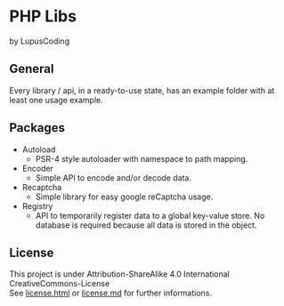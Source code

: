 # PHP Libs
by LupusCoding

## General
Every library / api, in a ready-to-use state, has an example folder with at least one usage example.

## Packages
* Autoload
  * PSR-4 style autoloader with namespace to path mapping.
* Encoder
  * Simple API to encode and/or decode data.
* Recaptcha
  * Simple library for easy google reCaptcha usage.
* Registry
  * API to temporarily register data to a global key-value store. No database is required because all data is stored in the object.

## License
This project is under Attribution-ShareAlike 4.0 International CreativeCommons-License<br/>
See <a href="license.html">license.html</a> or <a href="license.md">license.md</a> for further informations.